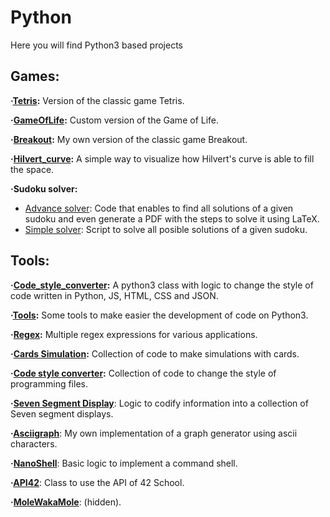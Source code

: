 # Python
Here you will find Python3 based projects

## Games:

**·[Tetris](https://github.com/Jkutkut/PY-Tetris):** Version of the classic game Tetris.

**·[GameOfLife](https://github.com/Jkutkut/PY-GameOfLife):** Custom version of the Game of Life.

**·[Breakout](https://github.com/Jkutkut/PY-Breakout):** My own version of the classic game Breakout.

**·[Hilvert_curve](https://github.com/Jkutkut/PY-Hilvert_curve):** A simple way to visualize how Hilvert's curve is able to fill the space.

**·Sudoku solver:**
 - [Advance solver](https://github.com/Jkutkut/PY-Sudoku-Solver): Code that enables to find all solutions of a given sudoku and even generate a PDF with the steps to solve it using LaTeX.
 - [Simple solver](https://github.com/Jkutkut/PY-Sudoku): Script to solve all posible solutions of a given sudoku.

## Tools:

**·[Code_style_converter](https://github.com/Jkutkut/PY-Code_style_converter):** A python3 class with logic to change the style of code written in Python, JS, HTML, CSS and JSON.

**·[Tools](https://github.com/Jkutkut/PY-Tools):** Some tools to make easier the development of code on Python3.

**·[Regex](https://github.com/Jkutkut/Regex):** Multiple regex expressions for various applications.

**·[Cards Simulation](https://github.com/Jkutkut/PY-Cards_Simulation):** Collection of code to make simulations with cards.

**·[Code style converter](https://github.com/Jkutkut/PY-Code_style_converter):** Collection of code to change the style of programming files.

**·[Seven Segment Display](https://github.com/Jkutkut/PY-Seven_Segment_Display)**: Logic to codify information into a collection of Seven segment displays.

**·[Asciigraph](https://github.com/Jkutkut/PY-AsciiGraph)**: My own implementation of a graph generator using ascii characters.

**·[NanoShell](https://github.com/Jkutkut/PY-NanoShell)**: Basic logic to implement a command shell.

**·[API42](https://github.com/Jkutkut/PY-API42)**: Class to use the API of 42 School.

**·[MoleWakaMole](https://github.com/Jkutkut/42Madrid-Molewakamole)**: (hidden).

<!-- **·[]()**:  -->
<!-- **·[]()**:  -->
<!-- **·[]()**:  -->
<!-- **·[]()**:  -->
<!-- **·[]()**:  -->